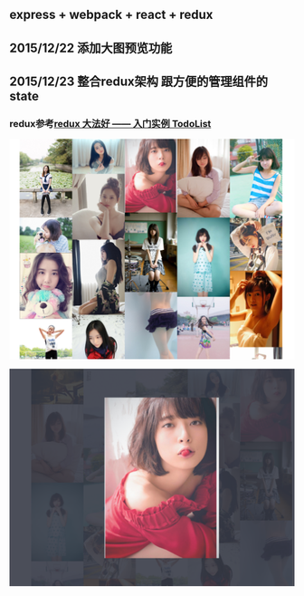 ## express + webpack + react + redux
## 2015/12/22 添加大图预览功能
## 2015/12/23 整合redux架构 跟方便的管理组件的state
### redux参考[redux 大法好 —— 入门实例 TodoList](http://qiutc.me/post/redux-%E5%A4%A7%E6%B3%95%E5%A5%BD-%E2%80%94%E2%80%94-%E5%85%A5%E9%97%A8%E5%AE%9E%E4%BE%8B-TodoList.html)


![image](https://github.com/jtsky/express_gank/blob/master/public/images/img.png)

![image](https://github.com/jtsky/express_gank/blob/master/public/images/img2.png)